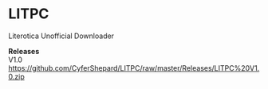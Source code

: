 # LITPC
Literotica Unofficial Downloader

<b>Releases</b></br>
V1.0</br>
https://github.com/CyferShepard/LITPC/raw/master/Releases/LITPC%20V1.0.zip
